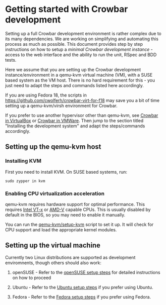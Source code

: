 # Getting started with Crowbar development

Setting up a full Crowbar development environment is rather complex due to its
many dependencies. We are working on simplifying and automating this process as
much as possible. This document provides step by step instructions on how to
setup a _minimal Crowbar development instance_ - access to the web interface
and the ability to run the unit, RSpec and BDD tests.

Here we assume that you are setting up the Crowbar development
instance/environment in a qemu-kvm virtual machine (VM), with a SUSE based
system as the VM host. There is no hard requirement for this - you just need to
adapt the steps and commands listed here accordingly.

If you are using Fedora 18, the scripts in
https://github.com/cwolferh/crowbar-virt-for-f18 may save you a bit of
time setting up a qemu-kvm/virsh environment for Crowbar.

If you prefer to use another hypervisor other than qemu-kvm, see [Crowbar in
VirtualBox](https://github.com/crowbar/crowbar/wiki/Running-Crowbar-in-VirtualBox-VMs)
or [Crowbar in VMWare](https://github.com/crowbar/crowbar/wiki/Running-Crowbar-in-VMWare-VMs).
Then jump to the section titled "Installing the development system" and adapt
the steps/commands accordingly.

## Setting up the qemu-kvm host

### Installing KVM

First you need to install KVM. On SUSE based systems, run:

    sudo zypper in kvm

### Enabling CPU virtualization acceleration

qemu-kvm requires hardware support for optimal performance. This requires
[Intel VT-x](http://en.wikipedia.org/wiki/X86_virtualization#Intel_virtualization_.28VT-x.29)
or [AMD-V](http://en.wikipedia.org/wiki/X86_virtualization#AMD_virtualization_.28AMD-V.29)
capable CPUs. This is usually disabled by default in the BIOS, so you may need
to enable it manually.

You can run the [qemu-kvm/setup-kvm](https://github.com/crowbar/crowbar/blob/master/dev-setup/qemu-kvm/setup-kvm)
script to set it up. It will check for CPU support and load the appropriate
kernel modules.

## Setting up the virtual machine

Currently two Linux distributions are supported as development enviromnents,
though others should also work:

1. openSUSE - Refer to the [openSUSE setup steps](dev-vm-openSUSE.md) for
   detailed instructions on how to proceed

1. Ubuntu - Refer to the [Ubuntu setup steps](dev-vm-Ubuntu.md) if you prefer
   using Ubuntu.

1. Fedora - Refer to the [Fedora setup steps](dev-vm-Fedora.md) if you prefer
   using Fedora.
